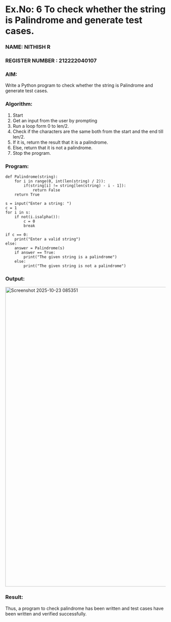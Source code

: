 # Ex.No: 6 To check whether the string is Palindrome and generate test cases.

### NAME: NITHISH R                                                                            
### REGISTER NUMBER : 212222040107
### AIM: 
Write a Python program to check whether the string is Palindrome and generate test cases. 
### Algorithm:
1. Start
2. Get an input from the user by prompting 
3. Run a loop form 0 to len/2.
4. Check if the characters are the same both from the start and the end till len/2. 
5. If it is, return the result that it is a palindrome.
6. Else, return that it is not a palindrome. 
7. Stop the program.
### Program:
```
def Palindrome(string): 
    for i in range(0, int(len(string) / 2)): 
        if(string[i] != string[len(string) - i - 1]): 
            return False 
    return True 

s = input("Enter a string: ") 
c = 1 
for i in s: 
    if not(i.isalpha()): 
        c = 0 
        break  

if c == 0: 
    print("Enter a valid string") 
else:
    answer = Palindrome(s) 
    if answer == True: 
        print("The given string is a palindrome") 
    else: 
        print("The given string is not a palindrome")
```

### Output:

<img width="1897" height="941" alt="Screenshot 2025-10-23 085351" src="https://github.com/user-attachments/assets/c2d1d513-84b8-4880-a1ed-53ad5407b010" />




### Result:
Thus, a program to check palindrome has been written and test cases have been written and verified successfully.
